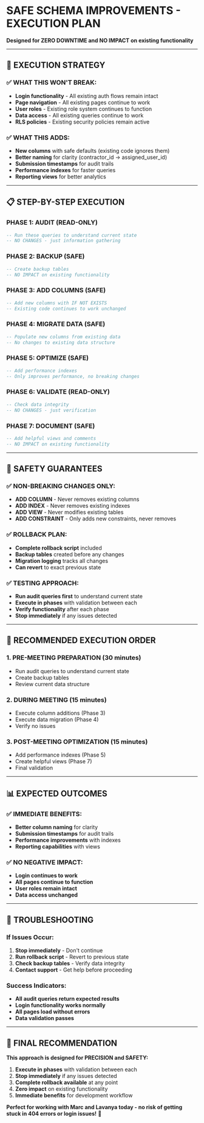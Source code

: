 # SAFE SCHEMA IMPROVEMENTS - EXECUTION PLAN
**Designed for ZERO DOWNTIME and NO IMPACT on existing functionality**

---

## 🎯 **EXECUTION STRATEGY**

### **✅ WHAT THIS WON'T BREAK:**
- **Login functionality** - All existing auth flows remain intact
- **Page navigation** - All existing pages continue to work
- **User roles** - Existing role system continues to function
- **Data access** - All existing queries continue to work
- **RLS policies** - Existing security policies remain active

### **✅ WHAT THIS ADDS:**
- **New columns** with safe defaults (existing code ignores them)
- **Better naming** for clarity (contractor_id → assigned_user_id)
- **Submission timestamps** for audit trails
- **Performance indexes** for faster queries
- **Reporting views** for better analytics

---

## 📋 **STEP-BY-STEP EXECUTION**

### **PHASE 1: AUDIT (READ-ONLY)**
```sql
-- Run these queries to understand current state
-- NO CHANGES - just information gathering
```

### **PHASE 2: BACKUP (SAFE)**
```sql
-- Create backup tables
-- NO IMPACT on existing functionality
```

### **PHASE 3: ADD COLUMNS (SAFE)**
```sql
-- Add new columns with IF NOT EXISTS
-- Existing code continues to work unchanged
```

### **PHASE 4: MIGRATE DATA (SAFE)**
```sql
-- Populate new columns from existing data
-- No changes to existing data structure
```

### **PHASE 5: OPTIMIZE (SAFE)**
```sql
-- Add performance indexes
-- Only improves performance, no breaking changes
```

### **PHASE 6: VALIDATE (READ-ONLY)**
```sql
-- Check data integrity
-- NO CHANGES - just verification
```

### **PHASE 7: DOCUMENT (SAFE)**
```sql
-- Add helpful views and comments
-- NO IMPACT on existing functionality
```

---

## 🚨 **SAFETY GUARANTEES**

### **✅ NON-BREAKING CHANGES ONLY:**
- **ADD COLUMN** - Never removes existing columns
- **ADD INDEX** - Never removes existing indexes
- **ADD VIEW** - Never modifies existing tables
- **ADD CONSTRAINT** - Only adds new constraints, never removes

### **✅ ROLLBACK PLAN:**
- **Complete rollback script** included
- **Backup tables** created before any changes
- **Migration logging** tracks all changes
- **Can revert** to exact previous state

### **✅ TESTING APPROACH:**
- **Run audit queries first** to understand current state
- **Execute in phases** with validation between each
- **Verify functionality** after each phase
- **Stop immediately** if any issues detected

---

## 🎯 **RECOMMENDED EXECUTION ORDER**

### **1. PRE-MEETING PREPARATION (30 minutes)**
- Run audit queries to understand current state
- Create backup tables
- Review current data structure

### **2. DURING MEETING (15 minutes)**
- Execute column additions (Phase 3)
- Execute data migration (Phase 4)
- Verify no issues

### **3. POST-MEETING OPTIMIZATION (15 minutes)**
- Add performance indexes (Phase 5)
- Create helpful views (Phase 7)
- Final validation

---

## 📊 **EXPECTED OUTCOMES**

### **✅ IMMEDIATE BENEFITS:**
- **Better column naming** for clarity
- **Submission timestamps** for audit trails
- **Performance improvements** with indexes
- **Reporting capabilities** with views

### **✅ NO NEGATIVE IMPACT:**
- **Login continues to work**
- **All pages continue to function**
- **User roles remain intact**
- **Data access unchanged**

---

## 🔧 **TROUBLESHOOTING**

### **If Issues Occur:**
1. **Stop immediately** - Don't continue
2. **Run rollback script** - Revert to previous state
3. **Check backup tables** - Verify data integrity
4. **Contact support** - Get help before proceeding

### **Success Indicators:**
- **All audit queries return expected results**
- **Login functionality works normally**
- **All pages load without errors**
- **Data validation passes**

---

## 🎯 **FINAL RECOMMENDATION**

**This approach is designed for PRECISION and SAFETY:**

1. **Execute in phases** with validation between each
2. **Stop immediately** if any issues detected
3. **Complete rollback available** at any point
4. **Zero impact** on existing functionality
5. **Immediate benefits** for development workflow

**Perfect for working with Marc and Lavanya today - no risk of getting stuck in 404 errors or login issues!** 🚀
